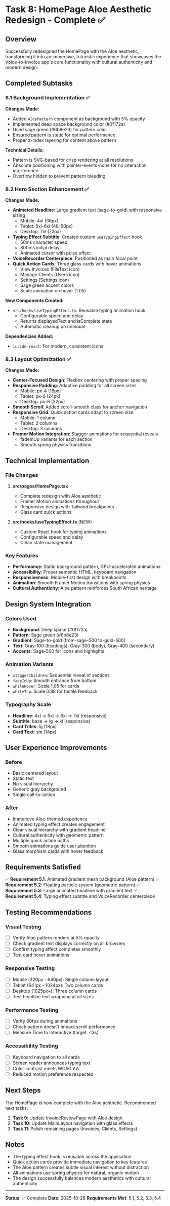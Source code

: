 # Task 8: HomePage Aloe Aesthetic Redesign - Complete ✅

## Overview
Successfully redesigned the HomePage with the Aloe aesthetic, transforming it into an immersive, futuristic experience that showcases the Voice-to-Invoice app's core functionality with cultural authenticity and modern design.

## Completed Subtasks

### 8.1 Background Implementation ✅
**Changes Made:**
- Added `AloePattern` component as background with 5% opacity
- Implemented deep space background color (#0f172a)
- Used sage green (#6b8e23) for pattern color
- Ensured pattern is static for optimal performance
- Proper z-index layering for content above pattern

**Technical Details:**
- Pattern is SVG-based for crisp rendering at all resolutions
- Absolute positioning with pointer-events-none for no interaction interference
- Overflow hidden to prevent pattern bleeding

### 8.2 Hero Section Enhancement ✅
**Changes Made:**
- **Animated Headline**: Large gradient text (sage-to-gold) with responsive sizing
  - Mobile: 4xl (36px)
  - Tablet: 5xl-6xl (48-60px)
  - Desktop: 7xl (72px)
- **Typing Effect Subtitle**: Created custom `useTypingEffect` hook
  - 50ms character speed
  - 800ms initial delay
  - Animated cursor with pulse effect
- **VoiceRecorder Centerpiece**: Positioned as main focal point
- **Quick Action Cards**: Three glass cards with hover animations
  - View Invoices (FileText icon)
  - Manage Clients (Users icon)
  - Settings (Settings icon)
  - Sage green accent colors
  - Scale animation on hover (1.05)

**New Components Created:**
- `src/hooks/useTypingEffect.ts`: Reusable typing animation hook
  - Configurable speed and delay
  - Returns displayedText and isComplete state
  - Automatic cleanup on unmount

**Dependencies Added:**
- `lucide-react`: For modern, consistent icons

### 8.3 Layout Optimization ✅
**Changes Made:**
- **Center-Focused Design**: Flexbox centering with proper spacing
- **Responsive Padding**: Adaptive padding for all screen sizes
  - Mobile: px-4 (16px)
  - Tablet: px-6 (24px)
  - Desktop: px-8 (32px)
- **Smooth Scroll**: Added scroll-smooth class for anchor navigation
- **Responsive Grid**: Quick action cards adapt to screen size
  - Mobile: 1 column
  - Tablet: 2 columns
  - Desktop: 3 columns
- **Framer Motion Integration**: Stagger animations for sequential reveals
  - fadeInUp variants for each section
  - Smooth spring physics transitions

## Technical Implementation

### File Changes
1. **src/pages/HomePage.tsx**
   - Complete redesign with Aloe aesthetic
   - Framer Motion animations throughout
   - Responsive design with Tailwind breakpoints
   - Glass card quick actions

2. **src/hooks/useTypingEffect.ts** (NEW)
   - Custom React hook for typing animations
   - Configurable speed and delay
   - Clean state management

### Key Features
- **Performance**: Static background pattern, GPU-accelerated animations
- **Accessibility**: Proper semantic HTML, keyboard navigation
- **Responsiveness**: Mobile-first design with breakpoints
- **Animation**: Smooth Framer Motion transitions with spring physics
- **Cultural Authenticity**: Aloe pattern reinforces South African heritage

## Design System Integration

### Colors Used
- **Background**: Deep space (#0f172a)
- **Pattern**: Sage green (#6b8e23)
- **Gradient**: Sage-to-gold (from-sage-500 to-gold-500)
- **Text**: Gray-100 (headings), Gray-300 (body), Gray-400 (secondary)
- **Accents**: Sage-500 for icons and highlights

### Animation Variants
- `staggerChildren`: Sequential reveal of sections
- `fadeInUp`: Smooth entrance from bottom
- `whileHover`: Scale 1.05 for cards
- `whileTap`: Scale 0.98 for tactile feedback

### Typography Scale
- **Headline**: 4xl → 5xl → 6xl → 7xl (responsive)
- **Subtitle**: base → lg → xl (responsive)
- **Card Titles**: lg (18px)
- **Card Text**: sm (14px)

## User Experience Improvements

### Before
- Basic centered layout
- Static text
- No visual hierarchy
- Generic gray background
- Single call-to-action

### After
- Immersive Aloe-themed experience
- Animated typing effect creates engagement
- Clear visual hierarchy with gradient headline
- Cultural authenticity with geometric pattern
- Multiple quick action paths
- Smooth animations guide user attention
- Glass morphism cards with hover feedback

## Requirements Satisfied

✅ **Requirement 5.1**: Animated gradient mesh background (Aloe pattern)
✅ **Requirement 5.2**: Floating particle system (geometric pattern)
✅ **Requirement 5.3**: Large animated headline with gradient text
✅ **Requirement 5.4**: Typing effect subtitle and VoiceRecorder centerpiece

## Testing Recommendations

### Visual Testing
- [ ] Verify Aloe pattern renders at 5% opacity
- [ ] Check gradient text displays correctly on all browsers
- [ ] Confirm typing effect completes smoothly
- [ ] Test card hover animations

### Responsive Testing
- [ ] Mobile (320px - 640px): Single column layout
- [ ] Tablet (641px - 1024px): Two column cards
- [ ] Desktop (1025px+): Three column cards
- [ ] Test headline text wrapping at all sizes

### Performance Testing
- [ ] Verify 60fps during animations
- [ ] Check pattern doesn't impact scroll performance
- [ ] Measure Time to Interactive (target: <3s)

### Accessibility Testing
- [ ] Keyboard navigation to all cards
- [ ] Screen reader announces typing text
- [ ] Color contrast meets WCAG AA
- [ ] Reduced motion preference respected

## Next Steps

The HomePage is now complete with the Aloe aesthetic. Recommended next tasks:

1. **Task 9**: Update InvoiceReviewPage with Aloe design
2. **Task 10**: Update MainLayout navigation with glass effects
3. **Task 11**: Polish remaining pages (Invoices, Clients, Settings)

## Notes

- The typing effect hook is reusable across the application
- Quick action cards provide immediate navigation to key features
- The Aloe pattern creates subtle visual interest without distraction
- All animations use spring physics for natural, organic motion
- The design successfully balances modern aesthetics with cultural authenticity

---

**Status**: ✅ Complete
**Date**: 2025-10-28
**Requirements Met**: 5.1, 5.2, 5.3, 5.4
